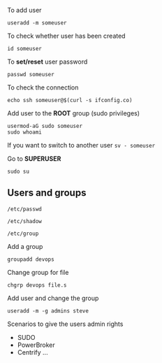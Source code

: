 To add user

```
useradd -m someuser
```

To check whether user has been created

```
id someuser
```

To **set/reset** user password

```
passwd someuser
```

To check the connection

```
echo ssh someuser@$(curl -s ifconfig.co)
```

Add user to the **ROOT** group (sudo privileges)

```
usermod-aG sudo someuser
sudo whoami
```

If you want to switch to another user `sv - someuser`

Go to **SUPERUSER**

```
sudo su
```

## Users and groups

```
/etc/passwd
```

```
/etc/shadow
```

```
/etc/group
```

Add a group

```
groupadd devops
```

Change group for file

```
chgrp devops file.s
```

Add user and change the group

```
useradd -m -g admins steve
```

Scenarios to give the users admin rights
- SUDO
- PowerBroker
- Centrify
...
